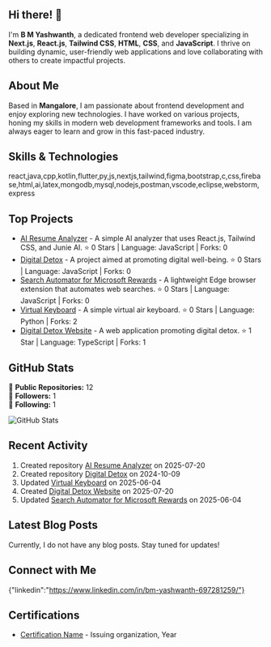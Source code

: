 ## Hi there! 👋

I'm **B M Yashwanth**, a dedicated frontend web developer specializing in **Next.js**, **React.js**, **Tailwind CSS**, **HTML**, **CSS**, and **JavaScript**. I thrive on building dynamic, user-friendly web applications and love collaborating with others to create impactful projects.

## About Me

Based in **Mangalore**, I am passionate about frontend development and enjoy exploring new technologies. I have worked on various projects, honing my skills in modern web development frameworks and tools. I am always eager to learn and grow in this fast-paced industry.

## Skills & Technologies

react,java,cpp,kotlin,flutter,py,js,nextjs,tailwind,figma,bootstrap,c,css,firebase,html,ai,latex,mongodb,mysql,nodejs,postman,vscode,eclipse,webstorm,express

## Top Projects

- [AI Resume Analyzer](https://github.com/Yash29739/AI-resume-analyzer) - A simple AI analyzer that uses React.js, Tailwind CSS, and Junie AI. ⭐️ 0 Stars | Language: JavaScript | Forks: 0
- [Digital Detox](https://github.com/Yash29739/Digital-Detox) - A project aimed at promoting digital well-being. ⭐️ 0 Stars | Language: JavaScript | Forks: 0
- [Search Automator for Microsoft Rewards](https://github.com/Yash29739/Search_automator_for_Microsoft_Rewards) - A lightweight Edge browser extension that automates web searches. ⭐️ 0 Stars | Language: JavaScript | Forks: 0
- [Virtual Keyboard](https://github.com/Yash29739/Virtual_keyboard) - A simple virtual air keyboard. ⭐️ 0 Stars | Language: Python | Forks: 2
- [Digital Detox Website](https://github.com/Yash29739/Digital-Detox-website) - A web application promoting digital detox. ⭐️ 1 Star | Language: TypeScript | Forks: 1

## GitHub Stats

🔭 **Public Repositories:** 12  
👥 **Followers:** 1  
👤 **Following:** 1  

![GitHub Stats](https://github-readme-stats.vercel.app/api?username=Yash29739&show_icons=true&hide_title=true&count_private=true&theme=radical)

## Recent Activity

1. Created repository [AI Resume Analyzer](https://github.com/Yash29739/AI-resume-analyzer) on 2025-07-20  
2. Created repository [Digital Detox](https://github.com/Yash29739/Digital-Detox) on 2024-10-09  
3. Updated [Virtual Keyboard](https://github.com/Yash29739/Virtual_keyboard) on 2025-06-04  
4. Created [Digital Detox Website](https://github.com/Yash29739/Digital-Detox-website) on 2025-07-20  
5. Updated [Search Automator for Microsoft Rewards](https://github.com/Yash29739/Search_automator_for_Microsoft_Rewards) on 2025-06-04

## Latest Blog Posts

Currently, I do not have any blog posts. Stay tuned for updates!

## Connect with Me

{"linkedin":"https://www.linkedin.com/in/bm-yashwanth-697281259/"}

## Certifications

- [Certification Name](link-to-certificate) - Issuing organization, Year
